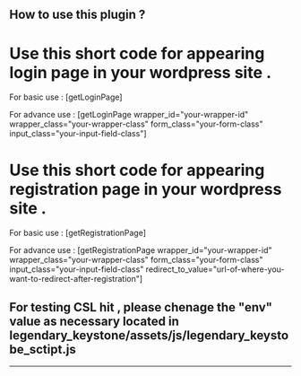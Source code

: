 ## How to use this plugin ?

# Use this short code for appearing login page in your wordpress site . 

For basic use : [getLoginPage]


For advance use : [getLoginPage wrapper_id="your-wrapper-id"  wrapper_class="your-wrapper-class" form_class="your-form-class" input_class="your-input-field-class"]


# Use this short code for appearing registration page in your wordpress site .


For basic use : [getRegistrationPage]


For advance use : [getRegistrationPage wrapper_id="your-wrapper-id"  wrapper_class="your-wrapper-class" form_class="your-form-class" input_class="your-input-field-class" redirect_to_value="url-of-where-you-want-to-redirect-after-registration"]



## For testing CSL hit , please chenage the "env" value as necessary located in legendary_keystone/assets/js/legendary_keystobe_sctipt.js 



**********************************************************************************************************




